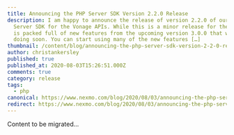 ```yaml
---
title: Announcing the PHP Server SDK Version 2.2.0 Release
description: I am happy to announce the release of version 2.2.0 of our PHP
  Server SDK for the Vonage APIs. While this is a minor release for the SDK, it
  is packed full of new features from the upcoming version 3.0.0 that we will be
  doing soon. You can start using many of the new features […]
thumbnail: /content/blog/announcing-the-php-server-sdk-version-2-2-0-release/Blog_PHP-SDK-Update_1200x600.png
author: christankersley
published: true
published_at: 2020-08-03T15:26:51.000Z
comments: true
category: release
tags:
  - php
canonical: https://www.nexmo.com/blog/2020/08/03/announcing-the-php-server-sdk-version-2-2-0-release
redirect: https://www.nexmo.com/blog/2020/08/03/announcing-the-php-server-sdk-version-2-2-0-release
---
```


Content to be migrated...
